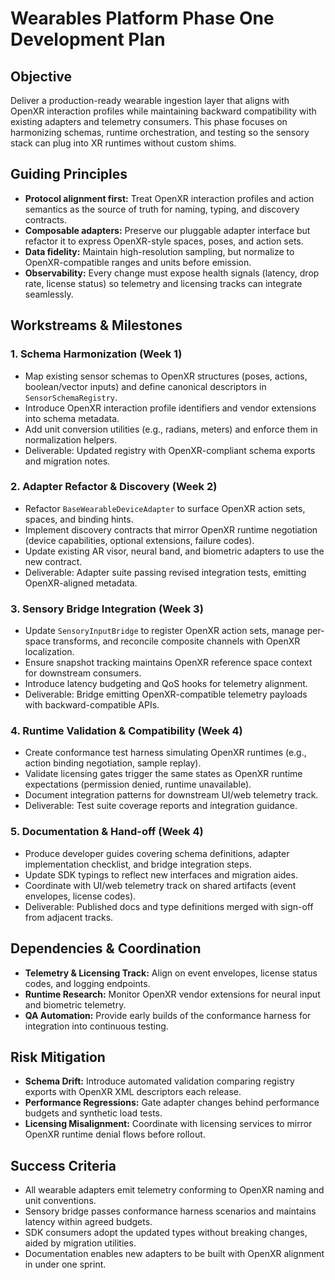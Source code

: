 # Wearables Platform Phase One Development Plan

## Objective
Deliver a production-ready wearable ingestion layer that aligns with OpenXR interaction profiles while maintaining backward compatibility with existing adapters and telemetry consumers. This phase focuses on harmonizing schemas, runtime orchestration, and testing so the sensory stack can plug into XR runtimes without custom shims.

## Guiding Principles
- **Protocol alignment first:** Treat OpenXR interaction profiles and action semantics as the source of truth for naming, typing, and discovery contracts.
- **Composable adapters:** Preserve our pluggable adapter interface but refactor it to express OpenXR-style spaces, poses, and action sets.
- **Data fidelity:** Maintain high-resolution sampling, but normalize to OpenXR-compatible ranges and units before emission.
- **Observability:** Every change must expose health signals (latency, drop rate, license status) so telemetry and licensing tracks can integrate seamlessly.

## Workstreams & Milestones

### 1. Schema Harmonization (Week 1)
- Map existing sensor schemas to OpenXR structures (poses, actions, boolean/vector inputs) and define canonical descriptors in `SensorSchemaRegistry`.
- Introduce OpenXR interaction profile identifiers and vendor extensions into schema metadata.
- Add unit conversion utilities (e.g., radians, meters) and enforce them in normalization helpers.
- Deliverable: Updated registry with OpenXR-compliant schema exports and migration notes.

### 2. Adapter Refactor & Discovery (Week 2)
- Refactor `BaseWearableDeviceAdapter` to surface OpenXR action sets, spaces, and binding hints.
- Implement discovery contracts that mirror OpenXR runtime negotiation (device capabilities, optional extensions, failure codes).
- Update existing AR visor, neural band, and biometric adapters to use the new contract.
- Deliverable: Adapter suite passing revised integration tests, emitting OpenXR-aligned metadata.

### 3. Sensory Bridge Integration (Week 3)
- Update `SensoryInputBridge` to register OpenXR action sets, manage per-space transforms, and reconcile composite channels with OpenXR localization.
- Ensure snapshot tracking maintains OpenXR reference space context for downstream consumers.
- Introduce latency budgeting and QoS hooks for telemetry alignment.
- Deliverable: Bridge emitting OpenXR-compatible telemetry payloads with backward-compatible APIs.

### 4. Runtime Validation & Compatibility (Week 4)
- Create conformance test harness simulating OpenXR runtimes (e.g., action binding negotiation, sample replay).
- Validate licensing gates trigger the same states as OpenXR runtime expectations (permission denied, runtime unavailable).
- Document integration patterns for downstream UI/web telemetry track.
- Deliverable: Test suite coverage reports and integration guidance.

### 5. Documentation & Hand-off (Week 4)
- Produce developer guides covering schema definitions, adapter implementation checklist, and bridge integration steps.
- Update SDK typings to reflect new interfaces and migration aides.
- Coordinate with UI/web telemetry track on shared artifacts (event envelopes, license codes).
- Deliverable: Published docs and type definitions merged with sign-off from adjacent tracks.

## Dependencies & Coordination
- **Telemetry & Licensing Track:** Align on event envelopes, license status codes, and logging endpoints.
- **Runtime Research:** Monitor OpenXR vendor extensions for neural input and biometric telemetry.
- **QA Automation:** Provide early builds of the conformance harness for integration into continuous testing.

## Risk Mitigation
- **Schema Drift:** Introduce automated validation comparing registry exports with OpenXR XML descriptors each release.
- **Performance Regressions:** Gate adapter changes behind performance budgets and synthetic load tests.
- **Licensing Misalignment:** Coordinate with licensing services to mirror OpenXR runtime denial flows before rollout.

## Success Criteria
- All wearable adapters emit telemetry conforming to OpenXR naming and unit conventions.
- Sensory bridge passes conformance harness scenarios and maintains latency within agreed budgets.
- SDK consumers adopt the updated types without breaking changes, aided by migration utilities.
- Documentation enables new adapters to be built with OpenXR alignment in under one sprint.
